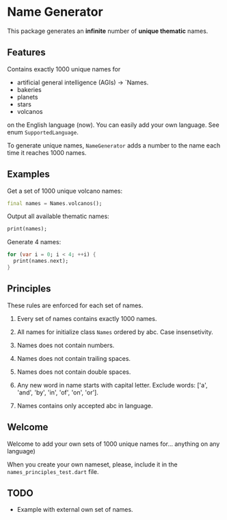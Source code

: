 # Name Generator

This package generates an **infinite** number of **unique thematic** names.

## Features

Contains exactly 1000 unique names for

- artificial general intelligence (AGIs) -> `Names.
- bakeries
- planets
- stars
- volcanos

on the English language (now). You can easily add your own language.
See enum `SupportedLanguage`.

To generate unique names, `NameGenerator` adds a number to the name each time
it reaches 1000 names.

## Examples

Get a set of 1000 unique volcano names:

```dart
final names = Names.volcanos();
```

Output all available thematic names:

```dart
print(names);
```

Generate 4 names:

```dart
for (var i = 0; i < 4; ++i) {
  print(names.next);
}
```

## Principles

These rules are enforced for each set of names.

1. Every set of names contains exactly 1000 names.

2. All names for initialize class `Names` ordered by abc. Case insensetivity.

3. Names does not contain numbers.

4. Names does not contain trailing spaces.

5. Names does not contain double spaces.

6. Any new word in name starts with capital letter. Exclude words: ['a', 'and', 'by', 'in', 'of', 'on', 'or'].

7. Names contains only accepted abc in language.

## Welcome

Welcome to add your own sets of 1000 unique names for... anything on any language)

When you create your own nameset, please, include it in the `names_principles_test.dart` file.

## TODO

- Example with external own set of names.

